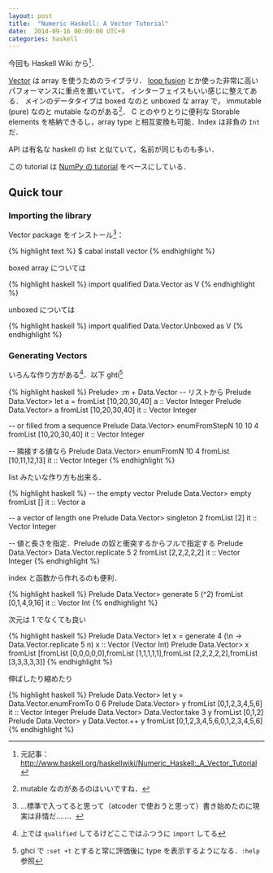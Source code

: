 ```yaml
---
layout: post
title:  "Numeric Haskell: A Vector Tutorial"
date:  2014-09-16 00:00:00 UTC+9
categories: haskell
---
```


今回も Haskell Wiki から[^moto]．

[Vector](http://hackage.haskell.org/package/vector) は array を使うためのライブラリ．
[loop fusion](https://en.wikipedia.org/wiki/Loop_fusion) とか使った非常に高いパフォーマンスに重点を置いていて，
インターフェイスもいい感じに整えてある．
メインのデータタイプは boxed なのと unboxed な array で， immutable (pure) なのと mutable なのがある[^mut]．
C とのやりとりに便利な Storable elements を格納できるし，array type と相互変換も可能．Index は非負の `Int` だ．

API は有名な haskell の list と似ていて，名前が同じものも多い．

この tutorial は [NumPy の tutorial](http://www.scipy.org/Tentative_NumPy_Tutorial) をベースにしている．

## Quick tour

### Importing the library
Vector package をインストール[^cabal]：

{% highlight text %}
$ cabal install vector
{% endhighlight %}

boxed array については

{% highlight haskell %}
import qualified Data.Vector as V
{% endhighlight %}

unboxed については

{% highlight haskell %}
import qualified Data.Vector.Unboxed as V
{% endhighlight %}

### Generating Vectors
いろんな作り方がある[^non-qualified]．以下 ghti[^type]

{% highlight haskell %}
Prelude> :m + Data.Vector
-- リストから
Prelude Data.Vector> let a = fromList [10,20,30,40]
a :: Vector Integer
Prelude Data.Vector> a
fromList [10,20,30,40]
it :: Vector Integer

-- or filled from a sequence
Prelude Data.Vector> enumFromStepN 10 10 4
fromList [10,20,30,40]
it :: Vector Integer

-- 隣接する値なら
Prelude Data.Vector> enumFromN 10 4
fromList [10,11,12,13]
it :: Vector Integer
{% endhighlight %}

list みたいな作り方も出来る．

{% highlight haskell %}
-- the empty vector
Prelude Data.Vector> empty
fromList []
it :: Vector a

-- a vector of length one
Prelude Data.Vector> singleton 2
fromList [2]
it :: Vector Integer

-- 値と長さを指定．Prelude の奴と衝突するからフルで指定する
Prelude Data.Vector> Data.Vector.replicate 5 2
fromList [2,2,2,2,2]
it :: Vector Integer
{% endhighlight %}

index と函数から作れるのも便利．

{% highlight haskell %}
Prelude Data.Vector> generate 5 (^2)
fromList [0,1,4,9,16]
it :: Vector Int
{% endhighlight %}

次元は 1 でなくても良い

{% highlight haskell %}
Prelude Data.Vector> let x = generate 4 (\n -> Data.Vector.replicate 5 n)
x :: Vector (Vector Int)
Prelude Data.Vector> x
fromList [fromList [0,0,0,0,0],fromList [1,1,1,1,1],fromList [2,2,2,2,2],fromList [3,3,3,3,3]]
{% endhighlight %}

伸ばしたり縮めたり

{% highlight haskell %}
Prelude Data.Vector> let y = Data.Vector.enumFromTo 0 6
Prelude Data.Vector> y
fromList [0,1,2,3,4,5,6]
it :: Vector Integer
Prelude Data.Vector> Data.Vector.take 3 y
fromList [0,1,2]
Prelude Data.Vector> y Data.Vector.++ y
fromList [0,1,2,3,4,5,6,0,1,2,3,4,5,6]
{% endhighlight %}

[^moto]: 元記事：http://www.haskell.org/haskellwiki/Numeric_Haskell:_A_Vector_Tutorial
[^mut]: mutable なのがあるのはいいですね．
[^cabal]: …標準で入ってると思って（atcoder で使おうと思って）書き始めたのに現実は非情だ……．
[^non-qualified]: 上では `qualified` してるけどここではふつうに `import` してる
[^type]: ghci で `:set +t` とすると常に評価後に type を表示するようになる．`:help` 参照


